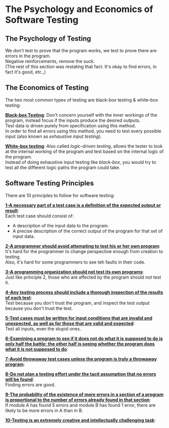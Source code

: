 # The Psychology and Economics of Software Testing

## The Psychology of Testing

We don't test to prove that the program works, we test to prove there are errors in the program.  
Negative reinforcements, remove the suck.  
(The rest of this section was restating that fact. It's okay to find errors, in fact it's good, etc.,)

## The Economics of Testing

The two most common types of testing are black-box testing & white-box testing:

<u>**Black-box Testing**</u>: Don't concern yourself with the inner workings of the program, instead focus if the inputs produce the desired outputs.  
Test data is driven purely from specification using this method.  
In order to find all errors using this method, you need to test every possible input (also known as _exhaustive input testing_).

<u>**White-box testing**</u>: Also called _logic-driven testing_, allows the tester to look at the internal working of the program and test based on the internal logic of the program.  
Instead of doing exhaustive input testing like _black-box_, you would try to test all the different logic paths the program could take.

## Software Testing Principles

There are 10 principles to follow for software testing:

<u>**1-A necessary part of a test case is a definition of the expected output or result**</u>:  
Each test case should consist of:

- A description of the input data to the program.
- A precise description of the correct output of the program for that set of input data.

<u>**2-A programmer should avoid attempting to test his or her own program**</u>:  
It's hard for the programmer to change perspective enough from creation to testing.  
Also, it's hard for some programmers to see teh faults in their code.

<u>**3-A programming organization should not test its own programs**</u>:  
Just like principle 2, those who are affected by the program should not test it.

<u>**4-Any testing process should include a thorough inspection of the results of each test**</u>:  
Test because you don't trust the program, and inspect the test output because you don't trust the test.

<u>**5-Test cases must be written for input conditions that are invalid and unexpected, as well as for those that are valid and expected**</u>:  
Test all inputs, even the stupid ones.

<u>**6-Examining a program to see if it does not do what it is supposed to do is only half the battle; the other half is seeing whether the program does what it is not supposed to do**</u>:

<u>**7-Avoid throwaway test cases unless the program is truly a throwaway program**</u>:

<u>**8-Do not plan a testing effort under the tacit assumption that no errors will be found**</u>:  
Finding errors are good.

<u>**9-The probability of the existence of more errors in a section of a program is proportional to the number of errors already found in that section**</u>:  
If module A has found 5 errors and module B has found 1 error, there are likely to be more errors in A than in B.

<u>**10-Testing is an extremely creative and intellectually challenging task**</u>:
